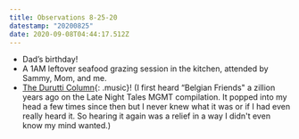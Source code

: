 ```yaml
---
title: Observations 8-25-20
datestamp: "20200825"
date: 2020-09-08T04:44:17.512Z
---
```

- Dad’s birthday!
- A 1AM leftover seafood grazing session in the kitchen, attended by Sammy, Mom, and me.
- [The Durutti Column](https://www.youtube.com/watch?v=LsM_L_R9Th4){: .music}! (I first heard “Belgian Friends" a zillion years ago on the Late Night Tales MGMT compilation. It popped into my head a few times since then but I never knew what it was or if I had even really heard it. So hearing it again was a relief in a way I didn't even know my mind wanted.)